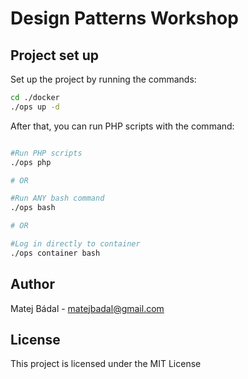 # Design Patterns Workshop

## Project set up
Set up the project by running the commands:
```bash
cd ./docker
./ops up -d
```
After that, you can run PHP scripts with the command:
```bash

#Run PHP scripts
./ops php

# OR

#Run ANY bash command
./ops bash

# OR

#Log in directly to container
./ops container bash
```

## Author
Matej Bádal - matejbadal@gmail.com

## License
This project is licensed under the MIT License